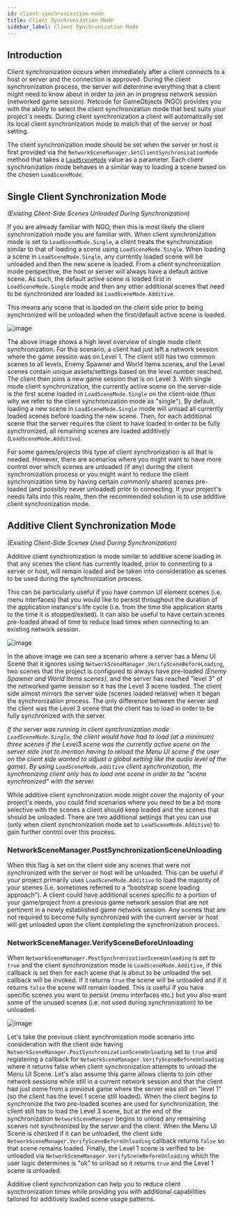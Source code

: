 ```yaml
---
id: client-synchronization-mode
title: Client Synchronization Mode
sidebar_label: Client Synchronization Mode
---
```


## Introduction
Client synchronization occurs when immediately after a client connects to a host or server and the connection is approved. During the client synchronization process, the server will determine everything that a client might need to know about in order to join an in progress network session (networked game session). Netcode for GameObjects (NGO) provides you with the ability to select the client synchronization mode that best suits your project's needs.  During client synchronization a client will automatically set its local client synchronization mode to match that of the server or host setting. 

The client synchronization mode should be set when the server or host is first provided via the `NetworkSceneManager.SetClientSynchronizationMode` method that takes a [`LoadSceneMode`](https://docs.unity3d.com/ScriptReference/SceneManagement.LoadSceneMode.html) value as a parameter. Each client synchronization mode behaves in a similar way to loading a scene based on the chosen `LoadSceneMode`.

## Single Client Synchronization Mode
_(Existing Client-Side Scenes Unloaded During Synchronization)_

If you are already familiar with NGO, then this is most likely the client synchronization mode you are familiar with.  When client synchronization mode is set to `LoadSceneMode.Single`, a client treats the synchronization similar to that of loading a scene using `LoadSceneMode.Single`.  When loading a scene in `LoadSceneMode.Single`, any currently loaded scene will be unloaded and then the new scene is loaded.  From a client synchronization mode perspective, the host or server will always have a default active scene. As such, the default active scene is loaded first in `LoadSceneMode.Single` mode and then any other additional scenes that need to be synchronized are loaded as `LoadSceneMode.Additive`.


This means any scene that is loaded on the client side prior to being synchronized will be unloaded when the first/default active scene is loaded. 

![image](/img/ClientSynchronizationModeSingle.png)

The above image shows a high level overview of single mode client synchronization. For this scenario, a client had just left a network session where the game session was on Level 1. The client still has two common scenes to all levels, Enemy Spawner and World Items scenes, and the Level scenes contain unique assets/settings based on the level number reached. The client then joins a new game session that is on Level 3. With single mode client synchronization, the currently active scene on the server-side is the first scene loaded in `LoadSceneMode.Single` on the client-side (thus why we refer to the client synchronization mode as "single"). By default, loading a new scene in `LoadSceneMode.Single` mode will unload all currently loaded scenes before loading the new scene. Then, for each additional scene that the server requires the client to have loaded in order to be fully synchronized, all remaining scenes are loaded additively (`LoadSceneMode.Additive`).

For some games/projects this type of client synchronization is all that is needed.  However, there are scenarios where you might want to have more control over which scenes are unloaded (if any) during the client synchronization process or you might want to reduce the client synchronization time by having certain commonly shared scenes pre-loaded (and possibly never unloaded) prior to connecting. If your project's needs falls into this realm, then the recommended solution is to use additive client synchronization mode.

## Additive Client Synchronization Mode
_(Existing Client-Side Scenes Used During Synchronization)_

Additive client synchronization is mode similar to additive scene loading in that any scenes the client has currently loaded, prior to connecting to a server or host, will remain loaded and be taken into consideration as scenes to be used during the synchronization process. 

This can be particularly useful if you have common UI element scenes (i.e. menu interfaces) that you would like to persist throughout the duration of the application instance's life cycle (i.e. from the time the application starts to the time it is stopped/exited).  It can also be useful to have certain scenes pre-loaded ahead of time to reduce load times when connecting to an existing network session. 

![image](/img/ClientSynchronizationModeAdditive.png)

In the above image we can see a scenario where a server has a Menu UI Scene that it ignores using `NetworkSceneManager.VerifySceneBeforeLoading`, two scenes that the project is configured to always have pre-loaded _(Enemy Spawner and World Items scenes)_, and the server has reached "level 3" of the networked game session so it has the Level 3 scene loaded. The client side almost mirrors the server side (scenes loaded relative) when it began the synchronization process. The only difference between the server and the client was the Level 3 scene that the client has to load in order to be fully synchronized with the server. 

_If the server was running in client synchronization mode `LoadSceneMode.Single`, the client would have had to load (at a minimum) three scenes if the Level3 scene was the currently active scene on the server side (not to mention having to reload the Menu UI scene if the user on the client side wanted to adjust a global setting like the audio level of the game). By using `LoadSceneMode.additive` client synchronization, the synchronizing client only has to load one scene in order to be "scene synchronized" with the server._

While additive client synchronization mode might cover the majority of your project's needs, you could find scenarios where you need to be a bit more selective with the scenes a client should keep loaded and the scenes that should be unloaded. There are two additional settings that you can use (only when client synchronization mode set to `LoadSceneMode.Additive`) to gain further control over this process. 

### NetworkSceneManager.PostSynchronizationSceneUnloading
When this flag is set on the client side any scenes that were not synchronized with the server or host will be unloaded. This can be useful if your project primarily uses `LoadSceneMode.Additive` to load the majority of your scenes (i.e. sometimes referred to a "bootstrap scene loading approach").  A client could have additional scenes specific to a portion of your game/project from a previous game network session that are not pertinent in a newly established game network session. Any scenes that are not required to become fully synchronized with the current server or host will get unloaded upon the client completing the synchronization process.  

### NetworkSceneManager.VerifySceneBeforeUnloading
When `NetworkSceneManager.PostSynchronizationSceneUnloading` is set to `true` and the client synchronization mode is `LoadSceneMode.Additive`, if this callback is set then for each scene that is about to be unloaded the set callback will be invoked. If it returns `true` the scene will be unloaded and if it returns `false` the scene will remain loaded. This is useful if you have specific scenes you want to persist (menu interfaces etc.) but you also want some of the unused scenes (i.e. not used during synchronization) to be unloaded.

![image](/img/ClientSynchronizationModeAdditive2.png)

Let's take the previous client synchronization mode scenario into consideration with the client side having `NetworkSceneManager.PostSynchronizationSceneUnloading` set to `true` and registering a callback for `NetworkSceneManager.VerifySceneBeforeUnloading` where it returns false when client synchronization attempts to unload the Menu UI Scene. Let's also assume this game allows clients to join other network sessions while still in a current network session and that the client had just come from a previous game where the server was still on "level 1" (so the client has the level 1 scene still loaded). When the client begins to synchronize the two pre-loaded scenes are used for synchronization, the client still has to load the Level 3 scene, but at the end of the synchronization `NetworkSceneManager` begins to unload any remaining scenes not synchronized by the server and the client. When the Menu UI Scene is checked if it can be unloaded, the client side `NetworkSceneManager.VerifySceneBeforeUnloading` callback returns `false` so that scene remains loaded. Finally, the Level 1 scene is verified to be unloaded via `NetworkSceneManager.VerifySceneBeforeUnloading` which the user logic determines is "ok" to unload so it returns `true` and the Level 1 scene is unloaded.

Additive client synchronization can help you to reduce client synchronization times while providing you with additional capabilities tailored for additively loaded scene usage patterns.